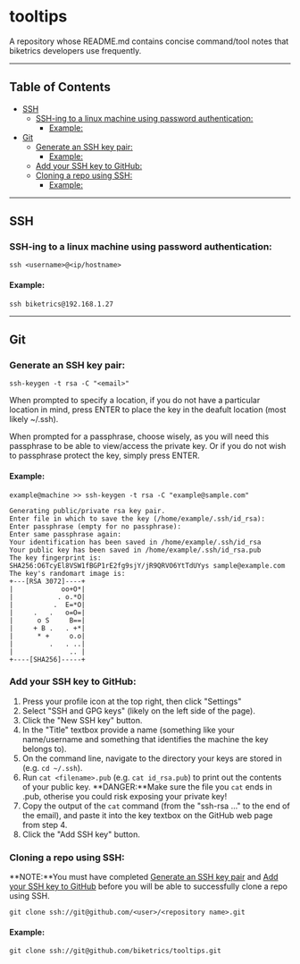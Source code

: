 # tooltips
A repository whose README.md contains concise command/tool notes that biketrics developers use frequently.

---
## Table of Contents
  - [SSH](#ssh)
    - [SSH-ing to a linux machine using password authentication:](#ssh-ing-to-a-linux-machine-using-password-authentication)
      - [Example:](#example)
  - [Git](#git)
    - [Generate an SSH key pair:](#generate-an-ssh-key-pair)
      - [Example:](#example-1)
    - [Add your SSH key to GitHub:](#add-your-ssh-key-to-github)
    - [Cloning a repo using SSH:](#cloning-a-repo-using-ssh)
      - [Example:](#example-2)

---
## SSH
### SSH-ing to a linux machine using password authentication:
```
ssh <username>@<ip/hostname>
```
#### Example:
```
ssh biketrics@192.168.1.27
```

---
## Git
### Generate an SSH key pair:
```
ssh-keygen -t rsa -C "<email>"
```

When prompted to specify a location, if you do not have a particular location in mind, press ENTER to place the key in the deafult location (most likely ~/.ssh).

When prompted for a passphrase, choose wisely, as you will need this passphrase to be able to view/access the private key. Or if you do not wish to passphrase protect the key, simply press ENTER.
#### Example:
```
example@machine >> ssh-keygen -t rsa -C "example@sample.com"

Generating public/private rsa key pair.
Enter file in which to save the key (/home/example/.ssh/id_rsa):
Enter passphrase (empty for no passphrase):
Enter same passphrase again:
Your identification has been saved in /home/example/.ssh/id_rsa
Your public key has been saved in /home/example/.ssh/id_rsa.pub
The key fingerprint is:
SHA256:O6TcyEl8VSW1fBGP1rE2fg9sjY/jR9QRVO6YtTdUYys sample@example.com
The key's randomart image is:
+---[RSA 3072]----+
|            oo+O*|
|           . o.*O|
|          .  E=*O|
|     .   .   o=O=|
|      o S     B==|
|     + B .   . +*|
|      * +     o.o|
|         .   . ..|
|              .. |
+----[SHA256]-----+
```

### Add your SSH key to GitHub:
1. Press your profile icon at the top right, then click "Settings"
2. Select "SSH and GPG keys" (likely on the left side of the page).
3. Click the "New SSH key" button.
4. In the "Title" textbox provide a name (something like your name/username and something that identifies the machine the key belongs to).
5. On the command line, navigate to the directory your keys are stored in (e.g. `cd ~/.ssh`).
6. Run `cat <filename>.pub` (e.g. `cat id_rsa.pub`) to print out the contents of your public key.
**DANGER:**Make sure the file you `cat` ends in .pub, otherise you could risk exposing your private key!
7. Copy the output of the `cat` command (from the "ssh-rsa ..." to the end of the email), and paste it into the key textbox on the GitHub web page from step 4.
8. Click the "Add SSH key" button.

### Cloning a repo using SSH:
**NOTE:**You must have completed [Generate an SSH key pair](generate-an-ssh-key-pair) and [Add your SSH key to GitHub](add-your-ssh-key-to-github) before you will be able to successfully clone a repo using SSH.
```
git clone ssh://git@github.com/<user>/<repository name>.git
```
#### Example:
```
git clone ssh://git@github.com/biketrics/tooltips.git
```
